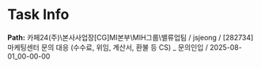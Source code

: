 # Task Info

**Path:** 카페24(주)\본사사업장\[CG]MI본부\MIH그룹\밸류업팀 / jsjeong / [282734] 마케팅센터 문의 대응 (수수료, 위임, 계산서, 환불 등 CS) _ 문의인입 / 2025-08-01_00-00-00

